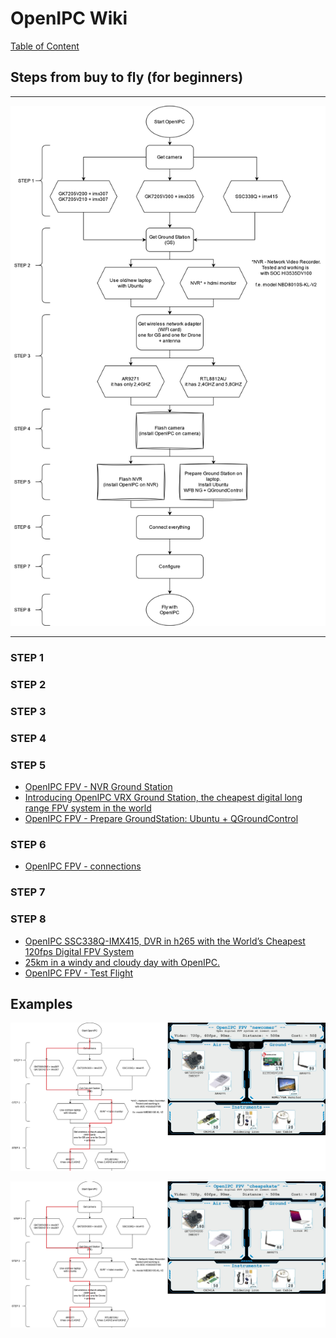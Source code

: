 # OpenIPC Wiki
[Table of Content](../README.md)

## Steps from buy to fly (for beginners)
---------------------------------------------------

<p align="center">
  <img src="../images/fpv-from-buy-to-fly.png" alt="Diagram"/>
</p>

---------------------------------------------------
### STEP 1
### STEP 2
### STEP 3
### STEP 4
### STEP 5
- [OpenIPC FPV - NVR Ground Station](https://www.youtube.com/watch?v=vSJiUanWA9I)
- [Introducing OpenIPC VRX Ground Station, the cheapest digital long range FPV system in the world](https://www.youtube.com/watch?v=aXJQIoBKjVE)
- [OpenIPC FPV - Prepare GroundStation: Ubuntu + QGroundControl](https://www.youtube.com/watch?v=JMtRAsOm0Dc)
### STEP 6
- [OpenIPC FPV - connections](https://www.youtube.com/watch?v=LOD5xsAJu5o)
### STEP 7
### STEP 8
- [OpenIPC SSC338Q-IMX415, DVR in h265 with the World’s Cheapest 120fps Digital FPV System](https://www.youtube.com/watch?v=avXbcvqNKWM)
- [25km in a windy and cloudy day with OpenIPC.](https://www.youtube.com/watch?v=-AeKldKGVhg)
- [OpenIPC FPV - Test Flight](https://www.youtube.com/watch?v=-4f7XHnu3mY)

## Examples
<p align="center">
  <img src="../images/fpv-newcomer-bundle.jpg" alt="NewComers"/>
</p>
<p align="center">
  <img src="../images/fpv-cheapskate-bundle.jpg" alt="Cheapskate"/>
</p>


